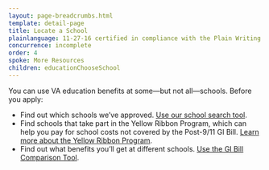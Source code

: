 ```yaml
---
layout: page-breadcrumbs.html
template: detail-page
title: Locate a School
plainlanguage: 11-27-16 certified in compliance with the Plain Writing Act
concurrence: incomplete
order: 4
spoke: More Resources
children: educationChooseSchool
---
```


<div class="va-introtext">

You can use VA education benefits at some—but not all—schools. Before you apply:

</div>

- Find out which schools we’ve approved. [Use our school search tool]( https://inquiry.vba.va.gov/weamspub/buildSearchInstitutionCriteria.do;jsessionid=qtMbSxQFpzyL7GpnQrtnNGv6G9CGQQvb2YqM9Cvw3vB2pv2lXhfJ!-1531379871).
- Find schools that take part in the Yellow Ribbon Program, which can help you pay for school costs not covered by the Post-9/11 GI Bill. [Learn more about the Yellow Ribbon Program](/education/about-gi-bill-benefits/post-9-11/yellow-ribbon-program/).
- Find out what benefits you’ll get at different schools. [Use the GI Bill Comparison Tool](/gi-bill-comparison-tool).
